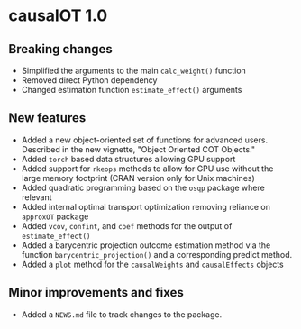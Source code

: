 # causalOT 1.0

## Breaking changes
* Simplified the arguments to the main `calc_weight()` function
* Removed direct Python dependency
* Changed estimation function `estimate_effect()` arguments

## New features
* Added a new object-oriented set of functions for advanced users. Described in the new vignette, "Object Oriented COT Objects."
* Added `torch` based data structures allowing GPU support
* Added support for `rkeops` methods to allow for GPU use without the large memory footprint (CRAN version only for Unix machines)
* Added quadratic programming based on the `osqp` package where relevant
* Added internal optimal transport optimization removing reliance on `approxOT` package
* Added `vcov`, `confint`, and `coef` methods for the output of `estimate_effect()`
* Added a barycentric projection outcome estimation method via the function `barycentric_projection()` and a corresponding predict method.
* Added a `plot` method for the `causalWeights` and `causalEffects` objects

## Minor improvements and fixes
* Added a `NEWS.md` file to track changes to the package.
